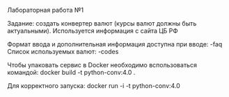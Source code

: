 Лабораторная работа №1

Задание: создать конвертер валют (курсы валют должны быть актуальными). Используется информация с сайта ЦБ РФ

Формат ввода и дополнительная информация доступна при вводе: -faq Список используемых валют: -codes

Чтобы упаковать сервис в Docker необходимо вспользоваться командой: docker build -t python-conv:4.0 .

Для корректного запуска: docker run -i -t python-conv:4.0
